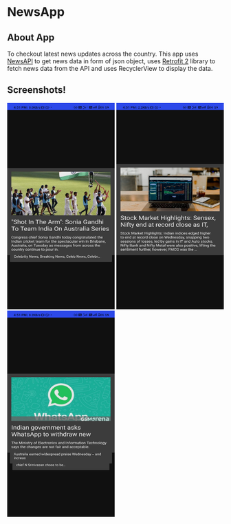 # NewsApp

## About App
To checkout latest news updates across the country. This app uses [NewsAPI](https://newsapi.org/) to get news data in form of json object, uses [Retrofit 2](http://square.github.io/retrofit/) library to fetch news data from the API and uses RecyclerView to display the data.

## Screenshots!
<img src="https://github.com/tanishq1306/NewsApp/blob/main/screenshots/ss%20(1).jpg" width ="250px" height ="480px">
<img src="https://github.com/tanishq1306/NewsApp/blob/main/screenshots/ss%20(2).jpg" width ="250px" height ="480px">
<img src="https://github.com/tanishq1306/NewsApp/blob/main/screenshots/ss%20(3).jpg" width ="250px" height ="480px">

